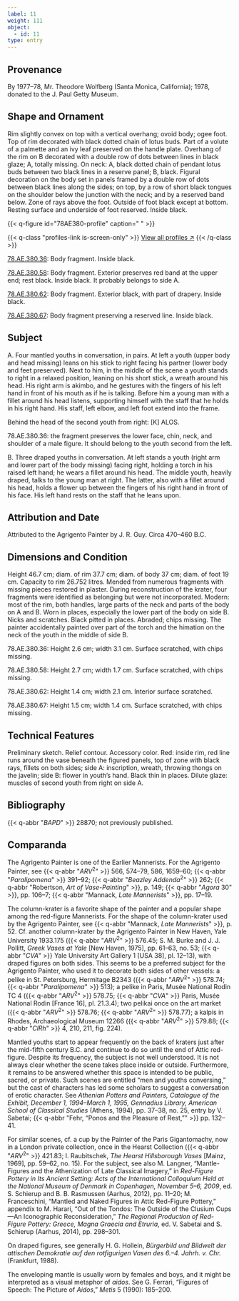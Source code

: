```yaml
---
label: 11
weight: 111
object:
  - id: 11
type: entry
---
```


## Provenance

By 1977–78, Mr. Theodore Wolfberg (Santa Monica, California); 1978, donated to the J. Paul Getty Museum.

## Shape and Ornament

Rim slightly convex on top with a vertical overhang; ovoid body; ogee foot. Top of rim decorated with black dotted chain of lotus buds. Part of a volute of a palmette and an ivy leaf preserved on the handle plate. Overhang of the rim on B decorated with a double row of dots between lines in black glaze; A, totally missing. On neck: A, black dotted chain of pendant lotus buds between two black lines in a reserve panel; B, black. Figural decoration on the body set in panels framed by a double row of dots between black lines along the sides; on top, by a row of short black tongues on the shoulder below the junction with the neck; and by a reserved band below. Zone of rays above the foot. Outside of foot black except at bottom. Resting surface and underside of foot reserved. Inside black.

{{< q-figure id="78AE380-profile" caption=" " >}}

{{< q-class "profiles-link is-screen-only" >}}
[View all profiles ↗](/profiles/#78AE380-profile)
{{< /q-class >}}

[78.AE.380.36](http://www.getty.edu/art/collection/objects/106903/): Body fragment. Inside black.

[78.AE.380.58](http://www.getty.edu/art/collection/objects/106912/): Body fragment. Exterior preserves red band at the upper end; rest black. Inside black. It probably belongs to side A.

[78.AE.380.62](http://www.getty.edu/art/collection/objects/106916/): Body fragment. Exterior black, with part of drapery. Inside black.

[78.AE.380.67](http://www.getty.edu/art/collection/objects/106921/): Body fragment preserving a reserved line. Inside black.

## Subject

A. Four mantled youths in conversation, in pairs. At left a youth (upper body and head missing) leans on his stick to right facing his partner (lower body and feet preserved). Next to him, in the middle of the scene a youth stands to right in a relaxed position, leaning on his short stick, a wreath around his head. His right arm is akimbo, and he gestures with the fingers of his left hand in front of his mouth as if he is talking. Before him a young man with a fillet around his head listens, supporting himself with the staff that he holds in his right hand. His staff, left elbow, and left foot extend into the frame.

Behind the head of the second youth from right: [K] ALOS.

78.AE.380.36: the fragment preserves the lower face, chin, neck, and shoulder of a male figure. It should belong to the youth second from the left.

B. Three draped youths in conversation. At left stands a youth (right arm and lower part of the body missing) facing right, holding a torch in his raised left hand; he wears a fillet around his head. The middle youth, heavily draped, talks to the young man at right. The latter, also with a fillet around his head, holds a flower up between the fingers of his right hand in front of his face. His left hand rests on the staff that he leans upon.

## Attribution and Date

Attributed to the Agrigento Painter by J. R. Guy. Circa 470–460 B.C.

## Dimensions and Condition

Height 46.7 cm; diam. of rim 37.7 cm; diam. of body 37 cm; diam. of foot 19 cm. Capacity to rim 26.752 litres. Mended from numerous fragments with missing pieces restored in plaster. During reconstruction of the krater, four fragments were identified as belonging but were not incorporated. Modern: most of the rim, both handles, large parts of the neck and parts of the body on A and B. Worn in places, especially the lower part of the body on side B. Nicks and scratches. Black pitted in places. Abraded; chips missing. The painter accidentally painted over part of the torch and the himation on the neck of the youth in the middle of side B.

78.AE.380.36: Height 2.6 cm; width 3.1 cm. Surface scratched, with chips missing.

78.AE.380.58: Height 2.7 cm; width 1.7 cm. Surface scratched, with chips missing.

78.AE.380.62: Height 1.4 cm; width 2.1 cm. Interior surface scratched.

78.AE.380.67: Height 1.5 cm; width 1.4 cm. Surface scratched, with chips missing.

## Technical Features

Preliminary sketch. Relief contour. Accessory color. Red: inside rim, red line runs around the vase beneath the figured panels, top of zone with black rays, fillets on both sides; side A: inscription, wreath, throwing thongs on the javelin; side B: flower in youth’s hand. Black thin in places. Dilute glaze: muscles of second youth from right on side A.

## Bibliography

{{< q-abbr "*BAPD*" >}} 28870; not previously published.

## Comparanda

The Agrigento Painter is one of the Earlier Mannerists. For the Agrigento Painter, see {{< q-abbr "*ARV*<sup>2</sup>" >}} 566, 574–79, 586, 1659–60; {{< q-abbr "*Paralipomena*" >}} 391–92; {{< q-abbr "*Beazley Addenda*<sup>2</sup>" >}} 262; {{< q-abbr "Robertson, *Art of Vase-Painting*" >}}, p. 149; {{< q-abbr "*Agora* 30" >}}, pp. 106–7; {{< q-abbr "Mannack, *Late Mannerists*" >}}, pp. 17–19.

The column-krater is a favorite shape of the painter and a popular shape among the red-figure Mannerists. For the shape of the column-krater used by the Agrigento Painter, see {{< q-abbr "Mannack, *Late Mannerists*" >}}, p. 52. Cf. another column-krater by the Agrigento Painter in New Haven, Yale University 1933.175 ({{< q-abbr "*ARV*<sup>2</sup>" >}} 576.45; S. M. Burke and J. J. Pollitt, *Greek Vases at Yale* [New Haven, 1975], pp. 61–63, no. 53; {{< q-abbr "*CVA*" >}} Yale University Art Gallery 1 [USA 38], pl. 12–13), with draped figures on both sides. This seems to be a preferred subject for the Agrigento Painter, who used it to decorate both sides of other vessels: a pelike in St. Petersburg, Hermitage B2343 ({{< q-abbr "*ARV*<sup>2</sup>" >}} 578.74; {{< q-abbr "*Paralipomena*" >}} 513); a pelike in Paris, Musée National Rodin TC 4 ({{< q-abbr "*ARV*<sup>2</sup>" >}} 578.75; {{< q-abbr "*CVA*" >}} Paris, Musée National Rodin [France 16], pl. 21.3.4); two pelikai once on the art market ({{< q-abbr "*ARV*<sup>2</sup>" >}} 578.76; {{< q-abbr "*ARV*<sup>2</sup>" >}} 578.77); a kalpis in Rhodes, Archaeological Museum 12266 ({{< q-abbr "*ARV*<sup>2</sup>" >}} 579.88; {{< q-abbr "*ClRh*" >}} 4, 210, 211, fig. 224).

Mantled youths start to appear frequently on the back of kraters just after the mid-fifth century B.C. and continue to do so until the end of Attic red-figure. Despite its frequency, the subject is not well understood. It is not always clear whether the scene takes place inside or outside. Furthermore, it remains to be answered whether this space is intended to be public, sacred, or private. Such scenes are entitled “men and youths conversing,” but the cast of characters has led some scholars to suggest a conversation of erotic character. See *Athenian Potters and Painters, Catalogue of the Exhibit, December 1, 1994–March 1, 1995, Gennadius Library, American School of Classical Studies* (Athens, 1994), pp. 37–38, no. 25, entry by V. Sabetai; {{< q-abbr "Fehr, “Ponos and the Pleasure of Rest,”" >}} pp. 132–41.

For similar scenes, cf. a cup by the Painter of the Paris Gigantomachy, now in a London private collection, once in the Hearst Collection ({{< q-abbr "*ARV*<sup>2</sup>" >}} 421.83; I. Raubitschek, *The Hearst Hillsborough Vases* [Mainz, 1969], pp. 59–62, no. 15). For the subject, see also M. Langner, “Mantle-Figures and the Athenization of Late Classical Imagery,” in *Red-Figure Pottery in Its Ancient Setting: Acts of the International Colloquium Held at the National Museum of Denmark in Copenhagen, November 5–6, 2009*, ed. S. Schierup and B. B. Rasmussen (Aarhus, 2012), pp. 11–20; M. Franceschini, “Mantled and Naked Figures in Attic Red-Figure Pottery,” appendix to M. Harari, “Out of the Tondos: The Outside of the Clusium Cups—An Iconographic Reconsideration,” *The Regional Production of Red-Figure Pottery: Greece, Magna Graecia and Etruria*, ed. V. Sabetai and S. Schierup (Aarhus, 2014), pp. 298–301.

On draped figures, see generally H. G. Hollein, *Bürgerbild und Bildwelt der attischen Demokratie auf den rotfigurigen Vasen des 6.–4. Jahrh. v. Chr.* (Frankfurt, 1988).

The enveloping mantle is usually worn by females and boys, and it might be interpreted as a visual metaphor of *aidos*. See G. Ferrari, “Figures of Speech: The Picture of *Aidos*,” *Metis* 5 (1990): 185–200.
